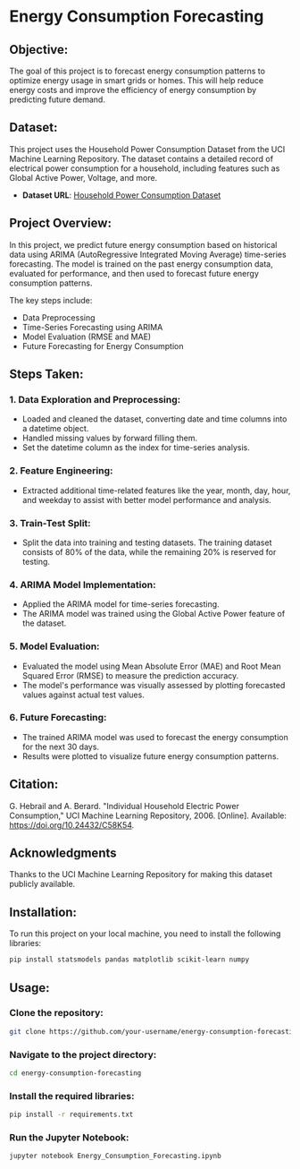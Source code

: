 # Energy Consumption Forecasting

## Objective:
The goal of this project is to forecast energy consumption patterns to optimize energy usage in smart grids or homes. This will help reduce energy costs and improve the efficiency of energy consumption by predicting future demand.

## Dataset:
This project uses the Household Power Consumption Dataset from the UCI Machine Learning Repository. The dataset contains a detailed record of electrical power consumption for a household, including features such as Global Active Power, Voltage, and more.

- **Dataset URL**: [Household Power Consumption Dataset](https://archive.ics.uci.edu/ml/datasets/individual+household+electric+power+consumption)

## Project Overview:
In this project, we predict future energy consumption based on historical data using ARIMA (AutoRegressive Integrated Moving Average) time-series forecasting. The model is trained on the past energy consumption data, evaluated for performance, and then used to forecast future energy consumption patterns.

The key steps include:
- Data Preprocessing
- Time-Series Forecasting using ARIMA
- Model Evaluation (RMSE and MAE)
- Future Forecasting for Energy Consumption

## Steps Taken:

### 1. **Data Exploration and Preprocessing:**
- Loaded and cleaned the dataset, converting date and time columns into a datetime object.
- Handled missing values by forward filling them.
- Set the datetime column as the index for time-series analysis.

### 2. **Feature Engineering:**
- Extracted additional time-related features like the year, month, day, hour, and weekday to assist with better model performance and analysis.

### 3. **Train-Test Split:**
- Split the data into training and testing datasets. The training dataset consists of 80% of the data, while the remaining 20% is reserved for testing.

### 4. **ARIMA Model Implementation:**
- Applied the ARIMA model for time-series forecasting.
- The ARIMA model was trained using the Global Active Power feature of the dataset.

### 5. **Model Evaluation:**
- Evaluated the model using Mean Absolute Error (MAE) and Root Mean Squared Error (RMSE) to measure the prediction accuracy.
- The model's performance was visually assessed by plotting forecasted values against actual test values.

### 6. **Future Forecasting:**
- The trained ARIMA model was used to forecast the energy consumption for the next 30 days.
- Results were plotted to visualize future energy consumption patterns.

## Citation:
G. Hebrail and A. Berard. "Individual Household Electric Power Consumption," UCI Machine Learning Repository, 2006. [Online]. Available: https://doi.org/10.24432/C58K54.

## Acknowledgments
Thanks to the UCI Machine Learning Repository for making this dataset publicly available.

## Installation:
To run this project on your local machine, you need to install the following libraries:

```bash
pip install statsmodels pandas matplotlib scikit-learn numpy
```
## Usage:

### Clone the repository:
```bash
git clone https://github.com/your-username/energy-consumption-forecasting.git
```

### Navigate to the project directory:
```bash
cd energy-consumption-forecasting
```

### Install the required libraries:
```bash
pip install -r requirements.txt
```

### Run the Jupyter Notebook:
```bash
jupyter notebook Energy_Consumption_Forecasting.ipynb
```

